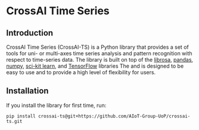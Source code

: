 # CrossAI Time Series

## Introduction

CrossAI Time Series (CrossAI-TS) is a Python library that provides a set of 
tools for uni- or multi-axes time series analysis and pattern recognition with 
respect to time-series data. The library is built on top of the 
[librosa](https://librosa.org/), [pandas](https://pandas.pydata.org/), 
[numpy](https://numpy.org/),
[sci-kit learn](https://scikit-learn.org/stable/), and
[TensorFlow](https://www.tensorflow.org/) libraries The and is designed to be 
easy to use and to provide a high level of flexibility for users.

## Installation

If you install the library for first time, run:
```text
pip install crossai-ts@git+https://github.com/AIoT-Group-UoP/crossai-ts.git
```
